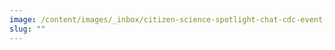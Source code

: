 ```yaml
---
image: /content/images/_inbox/citizen-science-spotlight-chat-cdc-event-title-card.png
slug: ""
---
```

